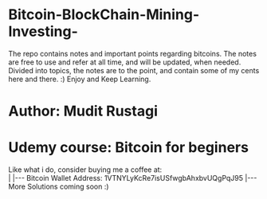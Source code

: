 # Bitcoin-BlockChain-Mining-Investing-
The repo contains notes and important points regarding bitcoins. The notes are free to use and refer at all time, and will be updated, when needed. Divided into topics, the notes are to the point, and contain some of my cents here and there. :) Enjoy and Keep Learning.


# Author: Mudit Rustagi
# Udemy course: Bitcoin for beginers

Like what i do, consider buying me a coffee at:  
	|
	|--- Bitcoin Wallet Address: 1VTNYLyKcRe7isUSfwgbAhxbvUQgPqJ95
	|--- More Solutions coming soon :)
